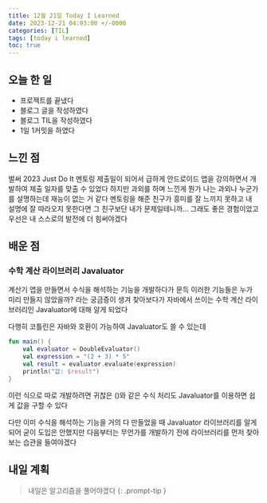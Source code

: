 ```yaml
---
title: 12월 21일 Today I Learned
date: 2023-12-21 04:03:00 +/-0000
categories: [TIL]
tags: [today i learned]
toc: true
---
```


## 오늘 한 일

* 프로젝트를 끝냈다
* 블로그 글을 작성하였다
* 블로그 TIL을 작성하였다
* 1일 1커밋을 하였다

## 느낀 점

벌써 2023 Just Do It 멘토링 제출일이 되어서 급하게 안드로이드 앱을 강의하면서 개발하여 제출 일자를 맞출 수 있었다 하지만 과외를 하며 느낀게 뭔가 나는 과외나 누군가를 설명하는데 재능이 없는 거 같다 멘토링을 해준 친구가 흥미를 잘 느끼지 못하고 내 설명에 잘 따라오지 못한다면 그 친구보단 내가 문제일테니까... 그래도 좋은 경험이었고 우선은 내 스스로의 발전에 더 힘써야겠다

## 배운 점

### 수학 계산 라이브러리 Javaluator 

계산기 앱을 만들면서 수식을 해석하는 기능을 개발하다가 문득 이러한 기능들은 누가 미리 만들지 않았을까? 라는 궁금증이 생겨 찾아보다가 자바에서 쓰이는 수학 계산 라이브러리인 Javaluator에 대해 알게 되었다

다행히 코틀린은 자바와 호환이 가능하여 Javaluator도 쓸 수 있는데

~~~kotlin
fun main() {
    val evaluator = DoubleEvaluator()
    val expression = "(2 + 3) * 5"
    val result = evaluator.evaluate(expression)
    println("값: $result")
}
~~~

이런 식으로 따로 개발하려면 귀찮은 ()와 같은 수식 처리도 Javaluator를 이용하면 쉽게 값을 구할 수 있다

다만 이미 수식을 해석하는 기능을 거의 다 만들었을 때 Javaluator 라이브러리를 알게 되어 굳이 도입은 안했지만 다음부터는 무언가를 개발하기 전에 라이브러리를 먼저 찾아보는 습관을 들여야겠다

## 내일 계획

> 내일은 알고리즘을 풀어야겠다
{: .prompt-tip }

